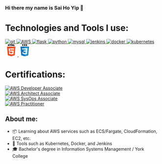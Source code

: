### Hi there my name is Sai Ho Yip 👋

<h1 align="left"> Technologies and Tools I use:</h1>
<p align="left">
    <a href="https://git-scm.com/" target="_blank"> <img
            src="https://www.vectorlogo.zone/logos/git-scm/git-scm-icon.svg" alt="git" width="40" height="40" />  </a>
    <a href="https://aws.amazon.com/" target="_blank"> <img
            src="https://www.vectorlogo.zone/logos/amazon_aws/amazon_aws-icon.svg" alt="AWS" width="40" height="40" />  </a>
    <a href="https://flask.palletsprojects.com/en/2.0.x/" target="_blank"> <img
            src="https://www.vectorlogo.zone/logos/pocoo_flask/pocoo_flask-icon.svg" alt="flask" width="40" height="40" />  </a>
    <a href="https://www.python.org/" target="_blank"> <img
            src="https://www.vectorlogo.zone/logos/python/python-icon.svg" alt="python" width="40" height="40" />  </a>
    <a href="https://www.mysql.com/" target="_blank"> <img
            src="https://www.vectorlogo.zone/logos/mysql/mysql-official.svg" alt="mysql" width="40" height="40" />  </a>
    <a href="https://www.jenkins.io/" target="_blank"> <img
            src="https://www.vectorlogo.zone/logos/jenkins/jenkins-icon.svg" alt="jenkins" width="40" height="40" />  </a>
    <a href="https://www.docker.com/" target="_blank"> <img
            src="https://www.vectorlogo.zone/logos/docker/docker-official.svg" alt="docker" width="40" height="40" />  </a>
    <a href="https://kubernetes.io/" target="_blank"> <img
            src="https://www.vectorlogo.zone/logos/kubernetes/kubernetes-icon.svg" alt="kubernetes" width="40" height="40" />  </a>
    <a href="https://www.w3schools.com/html/" target="_blank">  <img
            src="https://raw.githubusercontent.com/devicons/devicon/master/icons/html5/html5-original-wordmark.svg"
            alt="html5" width="40" height="40" />  </a>
    <a href="https://www.w3schools.com/css/" target="_blank"> <img
            src="https://raw.githubusercontent.com/devicons/devicon/master/icons/css3/css3-original-wordmark.svg"
            alt="css3" width="40" height="40" />  </a>
</p>
<h1 align="left">Certifications:</h1>

<div align="left">
  <a href="https://www.credly.com/badges/e42050a8-e0fb-4558-822c-a911c7625599" target="_blank">
    <img src="https://images.credly.com/size/340x340/images/0ed10f76-df76-4397-94c2-6f21bc245df4/aws-certified-developer-associate.png"
         alt="AWS Developer Associate" width="60" height="60" />
  </a>
  <br>

  <a href="https://www.credly.com/badges/cefbb178-3d85-470f-ac59-7c0d44927426" target="_blank">
    <img src="https://images.credly.com/size/340x340/images/73e4c4a7-7a70-4ef2-ae6c-5efce4fc10d4/aws-certified-solutions-architect-associate.png"
         alt="AWS Architect Associate" width="60" height="60" />
  </a>
  <br>

  <a href="https://www.credly.com/badges/cf261795-ac86-49c2-9b9d-cc3a42d8bed9" target="_blank">
    <img src="https://images.credly.com/size/340x340/images/1b256df0-0d7e-4a6e-9f2a-a9ef6f5c7031/aws-certified-sysops-administrator-associate.png"
         alt="AWS SysOps Associate" width="60" height="60" />
  </a>
  <br>

  <a href="https://www.credly.com/earner/earned/badge/ccf7d608-6802-439f-b19c-1ef5126bea3a" target="_blank">
    <img src="https://images.credly.com/size/340x340/images/4bcf1570-4c51-4a66-9dfa-24c3d93c1733/aws-certified-cloud-practitioner.png"
         alt="AWS Practitioner" width="60" height="60" />
  </a>
</div>

<h2>About me:</h2>
<ul>
  <li>📦 Learning about AWS services such as ECS/Fargate, CloudFormation, EC2, etc.</li>
  <li>🔧 Tools such as Kubernetes, Docker, and Jenkins</li>
  <li>🎓 Bachelor's degree in Information Systems Management / York College</li>
</ul>

